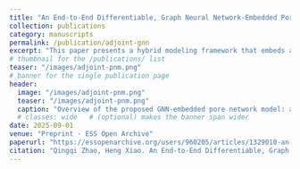 ```yaml
---
title: "An End-to-End Differentiable, Graph Neural Network-Embedded Pore Network Model for Permeability Prediction"
collection: publications
category: manuscripts
permalink: /publication/adjoint-gnn
excerpt: "This paper presents a hybrid modeling framework that embeds a graph neural network (GNN) into a pore network model (PNM) for permeability prediction. By replacing analytical conductance formulas with GNN-predicted values, the model preserves physical consistency while eliminating idealized geometric assumptions. The end-to-end differentiable architecture, enabled by a discrete adjoint method, allows training solely from bulk permeability data without requiring pore-scale labels, achieving high accuracy, scalability, and physically interpretable feature sensitivities."
# thumbnail for the /publications/ list
teaser: "/images/adjoint-pnm.png"
# banner for the single publication page
header:
  image: "/images/adjoint-pnm.png"
  teaser: "/images/adjoint-pnm.png"
  caption: "Overview of the proposed GNN-embedded pore network model: a GNN predicts pore-throat conductances from graph features, which feed a physics-based PNM solver to compute bulk permeability. End-to-end training via a discrete adjoint enables learning from only bulk measurements while retaining physical interpretability."
  # classes: wide   # (optional) makes the banner span wider
date: 2025-09-01
venue: "Preprint · ESS Open Archive"
paperurl: "https://essopenarchive.org/users/960205/articles/1329010-an-end-to-end-differentiable-graph-neural-network-embedded-pore-network-model-for-permeability-prediction"
citation: "Qingqi Zhao, Heng Xiao. An End-to-End Differentiable, Graph Neural Network-Embedded Pore Network Model for Permeability Prediction. ESS Open Archive. September 01, 2025."
---
```


